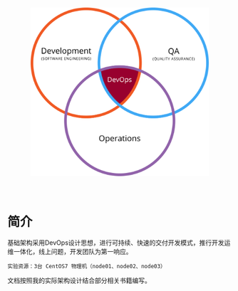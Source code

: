 <h1 align="center">
	<img width="400" src="01 基础设施/img.resource/Devops.svg.png" alt="DevOps">
	<br>
	<br>
</h1>

# 简介
基础架构采用DevOps设计思想，进行可持续、快速的交付开发模式，推行开发运维一体化，线上问题，开发团队为第一响应。

	实验资源：3台 CentOS7 物理机（node01、node02、node03）

文档按照我的实际架构设计结合部分相关书籍编写。
